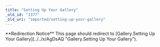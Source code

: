 ```yaml
---
title: "Setting Up Your Gallery"
_old_id: "1377"
_old_uri: "imported/setting-up-your-gallery"
---
```


<div class="note">**Redirection Notice**  
This page should redirect to [Gallery.Setting Up Your Gallery](../../x/AgDsAQ "Gallery.Setting Up Your Gallery").</div><script language="JavaScript">
<!--
location.replace('/display/ADDON/Gallery.Setting+Up+Your+Gallery');
// -->
</script>